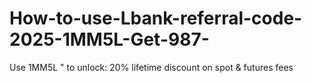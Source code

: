 # How-to-use-Lbank-referral-code-2025-1MM5L-Get-987-
Use 1MM5L " to unlock: 20% lifetime discount on spot &amp; futures fees
